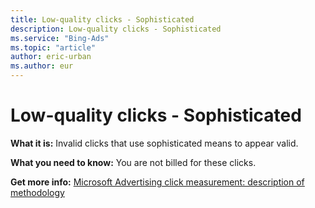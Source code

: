 ```yaml
---
title: Low-quality clicks - Sophisticated
description: Low-quality clicks - Sophisticated
ms.service: "Bing-Ads"
ms.topic: "article"
author: eric-urban
ms.author: eur
---
```


# Low-quality clicks - Sophisticated

**What it is:**    Invalid clicks that use sophisticated means to appear valid.

**What you need to know:** You are not billed for these clicks.

**Get more info:**    [Microsoft Advertising click measurement: description of methodology](https://go.microsoft.com/fwlink?LinkId=550982)


